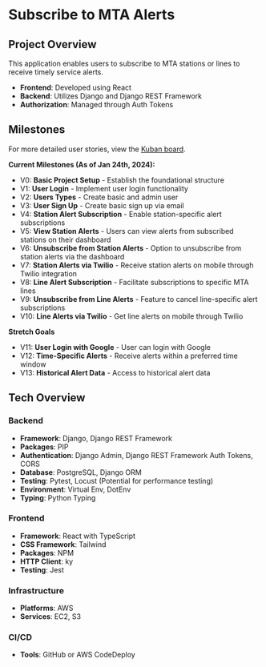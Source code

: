 # Subscribe to MTA Alerts

## Project Overview 
This application enables users to subscribe to MTA stations or lines to receive timely service alerts.

- **Frontend**: Developed using React
- **Backend**: Utilizes Django and Django REST Framework
- **Authorization**: Managed through Auth Tokens

## Milestones

For more detailed user stories, view the [Kuban board](https://github.acom/users/MackHalliday/projects/3).

**Current Milestones (As of Jan 24th, 2024):**

- V0: **Basic Project Setup** - Establish the foundational structure
- V1: **User Login** - Implement user login functionality
- V2: **Users Types** - Create basic and admin user
- V3: **User Sign Up** - Create basic sign up via email
- V4: **Station Alert Subscription** - Enable station-specific alert subscriptions
- V5: **View Station Alerts** - Users can view alerts from subscribed stations on their dashboard
- V6: **Unsubscribe from Station Alerts** - Option to unsubscribe from station alerts via the dashboard
- V7: **Station Alerts via Twilio** - Receive station alerts on mobile through Twilio integration
- V8: **Line Alert Subscription** - Facilitate subscriptions to specific MTA lines
- V9: **Unsubscribe from Line Alerts** - Feature to cancel line-specific alert subscriptions
- V10: **Line Alerts via Twilio** - Get line alerts on mobile through Twilio

**Stretch Goals** 
- V11: **User Login with Google** - User can login with Google
- V12: **Time-Specific Alerts** - Receive alerts within a preferred time window
- V13: **Historical Alert Data** - Access to historical alert data

## Tech Overview

### Backend 

- **Framework**: Django, Django REST Framework
- **Packages**: PIP
- **Authentication**: Django Admin, Django REST Framework Auth Tokens, CORS
- **Database**: PostgreSQL, Django ORM
- **Testing**: Pytest, Locust (Potential for performance testing)
- **Environment**: Virtual Env, DotEnv
- **Typing**: Python Typing

### Frontend

- **Framework**: React with TypeScript
- **CSS Framework**: Tailwind
- **Packages**: NPM
- **HTTP Client**: ky
- **Testing**: Jest

### Infrastructure 

- **Platforms**: AWS
- **Services**: EC2, S3

### CI/CD

- **Tools**: GitHub or AWS CodeDeploy
